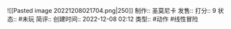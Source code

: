 ![[Pasted image 20221208021704.png|250]]
制作:: 圣莫尼卡
发售:: 
打分:: 9
状态:: #未玩 
简评:: 
创建时间:: 2022-12-08 02:12
类型:: #动作 #线性冒险

